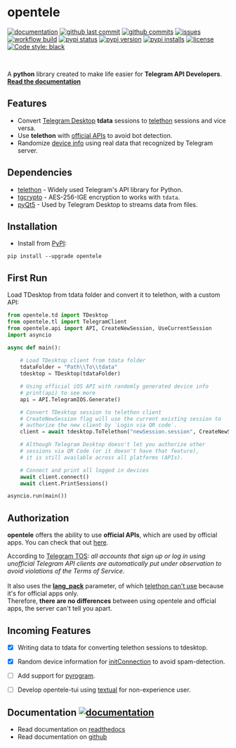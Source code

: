 <!-- vim: syntax=Markdown -->

# opentele
[![documentation](https://readthedocs.org/projects/opentele/badge/?version=latest&style=flat)](https://opentele.readthedocs.io/)
[![github last commit](https://img.shields.io/github/last-commit/thedemons/opentele)](https://github.com/thedemons/opentele/commits/main)
[![github commits](https://img.shields.io/github/commit-activity/m/thedemons/opentele?logo=opentele)](https://github.com/thedemons/opentele/commits/main)
[![issues](https://img.shields.io/github/issues/thedemons/opentele)](https://github.com/thedemons/opentele/issues)
[![workflow build](https://github.com/thedemons/opentele/actions/workflows/python-package.yml/badge.svg)](https://github.com/thedemons/opentele/actions/workflows/python-package.yml)
[![pypi status](https://img.shields.io/pypi/status/opentele?logo=opentele&label=build)](https://pypi.org/project/opentele/)
[![pypi version](https://img.shields.io/pypi/v/opentele?logo=opentele)](https://pypi.org/project/opentele/)
[![pypi installs](https://img.shields.io/pypi/dm/opentele?color=brightgreen&label=installs&logo=opentele)](https://pypi.org/project/opentele/)
[![license](https://img.shields.io/pypi/l/opentele?color=brightgreen)](https://en.wikipedia.org/wiki/MIT_License)
[![Code style: black](https://img.shields.io/badge/code%20style-black-000000.svg)](https://github.com/psf/black)

<br>

A **python** library created to make life easier for **Telegram API Developers**. [**Read the documentation**](https://opentele.readthedocs.io/en/latest/documentation/telegram-desktop/tdesktop/)

## Features
- Convert [Telegram Desktop](https://github.com/telegramdesktop/tdesktop) **tdata** sessions to [telethon](https://github.com/LonamiWebs/Telethon) sessions and vice versa.
- Use **telethon** with [official APIs](#authorization) to avoid bot detection.
- Randomize [device info](https://opentele.readthedocs.io/en/latest/documentation/authorization/api/#generate) using real data that recognized by Telegram server.

## Dependencies

- [telethon](https://github.com/LonamiWebs/Telethon) - Widely used Telegram's API library for Python.
- [tgcrypto](https://github.com/pyrogram/tgcrypto) - AES-256-IGE encryption to works with `tdata`.
- [pyQt5](https://www.riverbankcomputing.com/software/pyqt/) - Used by Telegram Desktop to streams data from files.

## Installation
- Install from [PyPI](https://pypi.org/project/opentele/):
```pip title="pip"
pip install --upgrade opentele
```

## First Run
Load TDesktop from tdata folder and convert it to telethon, with a custom API:
```python
from opentele.td import TDesktop
from opentele.tl import TelegramClient
from opentele.api import API, CreateNewSession, UseCurrentSession
import asyncio

async def main():
    
    # Load TDesktop client from tdata folder
    tdataFolder = "Path\\To\\tdata"
    tdesktop = TDesktop(tdataFolder)

    # Using official iOS API with randomly generated device info
    # print(api) to see more
    api = API.TelegramIOS.Generate()

    # Convert TDesktop session to telethon client
    # CreateNewSession flag will use the current existing session to
    # authorize the new client by `Login via QR code`.
    client = await tdesktop.ToTelethon("newSession.session", CreateNewSession, api)

    # Although Telegram Desktop doesn't let you authorize other
    # sessions via QR Code (or it doesn't have that feature),
    # it is still available across all platforms (APIs).

    # Connect and print all logged in devices
    await client.connect()
    await client.PrintSessions()

asyncio.run(main())
```

## Authorization
**opentele** offers the ability to use **official APIs**, which are used by official apps. You can check that out [here](https://opentele.readthedocs.io/en/latest/documentation/authorization/api/#class-api).
<br>

According to [Telegram TOS](https://core.telegram.org/api/obtaining_api_id#using-the-api-id): *all accounts that sign up or log in using unofficial Telegram API clients are automatically put under observation to avoid violations of the Terms of Service*.
<br>
<br>
It also uses the **[lang_pack](https://core.telegram.org/method/initConnection)** parameter, of which [telethon can't use](https://github.com/LonamiWebs/Telethon/blob/master/telethon/client/telegrambaseclient.py#L375) because it's for official apps only.
<br>
Therefore, **there are no differences** between using opentele and official apps, the server can't tell you apart.

## Incoming Features
- [x] Writing data to tdata for converting telethon sessions to tdesktop.
- [x] Random device information for [initConnection](https://core.telegram.org/method/initConnection) to avoid spam-detection.
- [ ] Add support for [pyrogram](https://github.com/pyrogram/pyrogram).
- [ ] Develop opentele-tui using [textual](https://github.com/Textualize/textual) for non-experience user.


## Documentation [![documentation](https://readthedocs.org/projects/opentele/badge/?version=latest&style=flat)](https://opentele.readthedocs.io/)
- Read documentation on [readthedocs](https://opentele.readthedocs.io/en/latest/documentation/telegram-desktop/tdesktop/)
- Read documentation on [github](https://github.com/thedemons/opentele/tree/main/docs-github)


